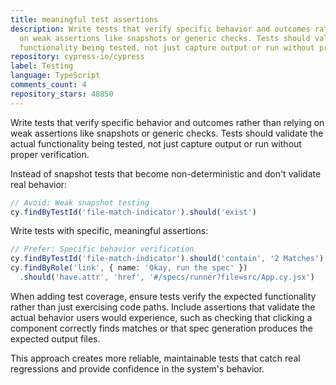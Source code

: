 ```yaml
---
title: meaningful test assertions
description: Write tests that verify specific behavior and outcomes rather than relying
  on weak assertions like snapshots or generic checks. Tests should validate the actual
  functionality being tested, not just capture output or run without proper verification.
repository: cypress-io/cypress
label: Testing
language: TypeScript
comments_count: 4
repository_stars: 48850
---
```


Write tests that verify specific behavior and outcomes rather than relying on weak assertions like snapshots or generic checks. Tests should validate the actual functionality being tested, not just capture output or run without proper verification.

Instead of snapshot tests that become non-deterministic and don't validate real behavior:
```typescript
// Avoid: Weak snapshot testing
cy.findByTestId('file-match-indicator').should('exist')
```

Write tests with specific, meaningful assertions:
```typescript
// Prefer: Specific behavior verification  
cy.findByTestId('file-match-indicator').should('contain', '2 Matches')
cy.findByRole('link', { name: 'Okay, run the spec' })
  .should('have.attr', 'href', '#/specs/runner?file=src/App.cy.jsx')
```

When adding test coverage, ensure tests verify the expected functionality rather than just exercising code paths. Include assertions that validate the actual behavior users would experience, such as checking that clicking a component correctly finds matches or that spec generation produces the expected output files.

This approach creates more reliable, maintainable tests that catch real regressions and provide confidence in the system's behavior.